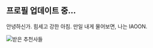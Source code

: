 ## 프로필 업데이트 중...

안녕하신가. 힘세고 강한 아침. 만일 내게 물어보면, 나는 IAOON.

![받은 추천사들](https://referral.akaiaoon.dev/api/recommendations/iaoon)

<!--
**IAOON/IAOON** is a ✨ _special_ ✨ repository because its `README.md` (this file) appears on your GitHub profile.

Here are some ideas to get you started:

- 🔭 I’m currently working on ...
- 🌱 I’m currently learning ...
- 👯 I’m looking to collaborate on ...
- 🤔 I’m looking for help with ...
- 💬 Ask me about ...
- 📫 How to reach me: ...
- 😄 Pronouns: ...
- ⚡ Fun fact: ...
-->
